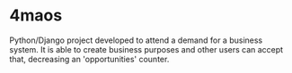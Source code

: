 # 4maos

Python/Django project developed to attend a demand for a business system. It is able to create business purposes and other users can accept that, decreasing an 'opportunities' counter.
